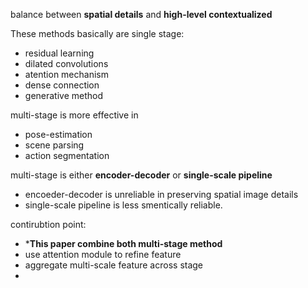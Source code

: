 balance between **spatial details** and **high-level contextualized**

These methods basically are single stage:
* residual learning
* dilated convolutions
* atention mechanism
* dense connection
* generative method

multi-stage is more effective in
* pose-estimation
* scene parsing
* action segmentation

multi-stage is either **encoder-decoder** or  **single-scale pipeline**
* encoeder-decoder is unreliable in preserving spatial image details
* single-scale pipeline is less smentically reliable.

contirubtion point:
* ***This paper combine both multi-stage method**
* use attention module to refine feature
* aggregate multi-scale feature across stage
* 